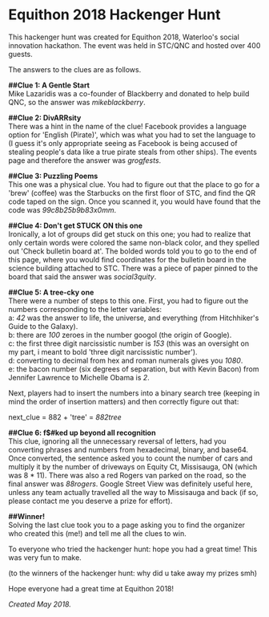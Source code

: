 # Equithon 2018 Hackenger Hunt

This hackenger hunt was created for Equithon 2018, Waterloo's social innovation hackathon. The event was held in STC/QNC and hosted over 400 guests.  


The answers to the clues are as follows.  


**##Clue 1: A Gentle Start**  
Mike Lazaridis was a co-founder of Blackberry and donated to help build QNC, so the answer was *mikeblackberry*.  

**##Clue 2: DivARRsity**  
There was a hint in the name of the clue! Facebook provides a language option for 'English (Pirate)', which was what you had to set the language to (I guess it's only appropriate seeing as Facebook is being accused of stealing people's data like a true pirate steals from other ships). The events page and therefore the answer was *grogfests*.  

**##Clue 3: Puzzling Poems**  
This one was a physical clue. You had to figure out that the place to go for a 'brew' (coffee) was the Starbucks on the first floor of STC, and find the QR code taped on the sign. Once you scanned it, you would have found that the code was *99c8b25b9b83x0mm*.  

**##Clue 4: Don't get STUCK ON this one**  
Ironically, a lot of groups did get stuck on this one; you had to realize that only certain words were colored the same non-black color, and they spelled out 'Check bulletin board at'. The bolded words told you to go to the end of this page, where you would find coordinates for the bulletin board in the science building attached to STC. There was a piece of paper pinned to the board that said the answer was *social3quity*.  

**##Clue 5: A tree-cky one**  
There were a number of steps to this one. First, you had to figure out the numbers corresponding to the letter variables:  
a: *42* was the answer to life, the universe, and everything (from Hitchhiker's Guide to the Galaxy).  
b: there are *100* zeroes in the number googol (the origin of Google).  
c: the first three digit narcissistic number is *153* (this was an oversight on my part, i meant to bold 'three digit narcissistic number').  
d: converting to decimal from hex and roman numerals gives you *1080*.  
e: the bacon number (six degrees of separation, but with Kevin Bacon)  from Jennifer Lawrence to Michelle Obama is *2*.  


Next, players had to insert the numbers into a binary search tree (keeping in mind the order of insertion matters) and then correctly figure out that:  

next_clue = 882 + 'tree' = *882tree*  


**##Clue 6: f$#ked up beyond all recognition**  
This clue, ignoring all the unnecessary reversal of letters, had you converting phrases and numbers from hexadecimal, binary, and base64. Once converted, the sentence asked you to count the number of cars and multiply it by the number of driveways on Equity Ct, Missisauga, ON (which was 8 * 11). There was also a red Rogers van parked on the road, so the final answer was *88rogers*. Google Street View was definitely useful here, unless any team actually travelled all the way to Missisauga and back (if so, please contact me you deserve a prize for effort).  


**##Winner!**  
Solving the last clue took you to a page asking you to find the organizer who created this (me!) and tell me all the clues to win.
 
 
 

To everyone who tried the hackenger hunt: hope you had a great time! This was very fun to make.  

(to the winners of the hackenger hunt: why did u take away my prizes smh)  


Hope everyone had a great time at Equithon 2018!

*Created May 2018.*
